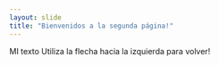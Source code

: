 ```yaml
---
layout: slide
title: "Bienvenidos a la segunda página!"
---
```

MI texto
Utiliza la flecha hacia la izquierda para volver!
